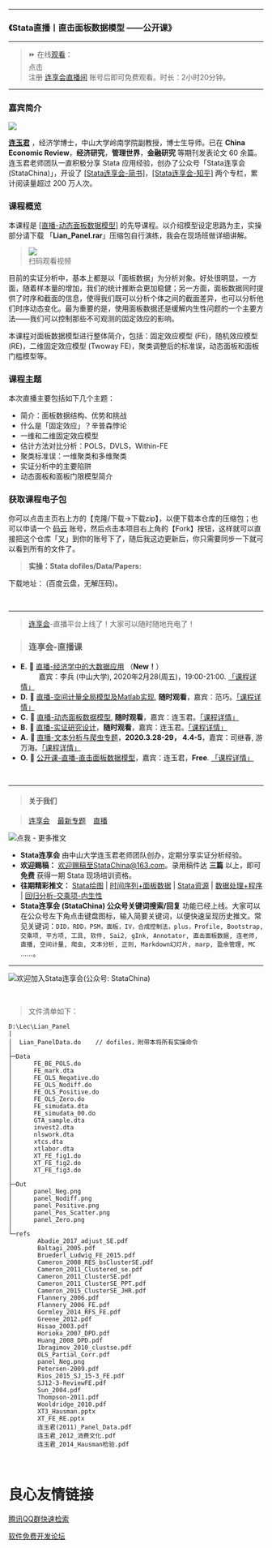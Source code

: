 


---
### 《Stata直播丨直击面板数据模型 ——公开课》

---
> &#x23E9; 在线[观看](https://lianxh.duanshu.com/#/brief/course/7d1d3266e07d424dbeb3926170835b38)：      
> 点击         
> 注册 [连享会直播间](http://lianxh.duanshu.com) 账号后即可免费观看。时长：2小时20分钟。
---

### 嘉宾简介


![](https://fig-lianxh.oss-cn-shenzhen.aliyuncs.com/连玉君工作照100.JPG)  

**[连玉君](http://lingnan.sysu.edu.cn/node/151)** ，经济学博士，中山大学岭南学院副教授，博士生导师。已在 **China Economic Review**，**经济研究**，**管理世界**，**金融研究** 等期刊发表论文 60 余篇。连玉君老师团队一直积极分享 Stata 应用经验，创办了公众号「Stata连享会 (StataChina)」，开设了 [[Stata连享会-简书]](https://www.jianshu.com/u/69a30474ef33)，[[Stata连享会-知乎]](https://www.zhihu.com/people/arlionn) 两个专栏，累计阅读量超过 200 万人次。


### 课程概览

本课程是 [[直播-动态面板数据模型]](https://efves.duanshu.com/#/brief/course/3c3ac06108594577a6e3112323d93f3e) 的先导课程。以介绍模型设定思路为主，实操部分请下载 「**Lian_Panel.rar**」压缩包自行演练，我会在现场班做详细讲解。

> ![](https://fig-lianxh.oss-cn-shenzhen.aliyuncs.com/连享会-直击面板数据二维码.png)    
> 扫码观看视频

目前的实证分析中，基本上都是以「面板数据」为分析对象。好处很明显，一方面，随着样本量的增加，我们的统计推断会更加稳健；另一方面，面板数据同时提供了时序和截面的信息，使得我们既可以分析个体之间的截面差异，也可以分析他们时序动态变化。最为重要的是，使用面板数据还是缓解内生性问题的一个主要方法——我们可以控制那些不可观测的固定效应的影响。

本课程对面板数据模型进行整体简介，包括：固定效应模型 (FE)，随机效应模型 (RE)，二维固定效应模型 (Twoway FE)，聚类调整后的标准误，动态面板和面板门槛模型等。


  

### 课程主题

本次直播主要包括如下几个主题：

- 简介：面板数据结构、优势和挑战
- 什么是「固定效应」？辛普森悖论
- 一维和二维固定效应模型
- 估计方法对比分析：POLS，DVLS，Within-FE
- 聚类标准误：一维聚类和多维聚类
- 实证分析中的主要陷阱
- 动态面板和面板门限模型简介

### 获取课程电子包

你可以点击主页右上方的【克隆/下载&rarr;下载zip】，以便下载本仓库的压缩包；也可以申请一个 [码云](https://gitee.com) 账号，然后点击本项目右上角的【Fork】按钮，这样就可以直接把这个仓库「叉」到你的账号下了，随后我这边更新后，你只需要同步一下就可以看到所有的文件了。


> **实操：Stata dofiles/Data/Papers:** 

下载地址：  (百度云盘，无解压码)。



&emsp;

----

> [连享会](https://gitee.com/arlionn)-直播平台上线了！大家可以随时随地充电了！             
>              
 



> ### 连享会-直播课


- **E.** &#x1F4D7; [直播-经济学中的大数据应用](https://lianxh.duanshu.com/#/brief/course/da1a75bc3acc4e238f489af3367efa26)  （**New！**）    
   &emsp; &emsp; 嘉宾：李兵 (中山大学), 2020年2月28(周五)，19:00-21:00. [「课程详情」](https://www.lianxh.cn/news/761e6bbfe07a8.html)
- **D.** &#x1F535; [直播-空间计量全局模型及Matlab实现](https://efves.duanshu.com/#/brief/course/ed1bc8fc5e7748c5aca7e2c39d28e20e), **随时观看**，嘉宾：范巧。[「课程详情」](https://www.lianxh.cn/news/6fdb88905419e.html)
- **C.** &#x1F34E; [直播-动态面板数据模型](https://efves.duanshu.com/#/brief/course/3c3ac06108594577a6e3112323d93f3e), **随时观看**，嘉宾：连玉君。[「课程详情」](https://www.lianxh.cn/news/594aa12c096ca.html)
- **B.** &#x1F34F; [直播-实证研究设计](https://mp.weixin.qq.com/s/NGwsr92_Vr1DGRbVqDVQIA)，**随时观看**，嘉宾：连玉君。[「课程详情」](https://www.lianxh.cn/news/2f31aa3347e83.html)     
- **A.** &#x1F36A; [直播-文本分析与爬虫专题](https://gitee.com/arlionn/Course/blob/master/Done/2020Text.md)，**2020.3.28-29， 4.4-5**，嘉宾：司继春, 游万海。[「课程详情」](https://www.lianxh.cn/news/88426b2faeea8.html)      
- **O.** &#x1F4D7; [公开课-直播-直击面板数据模型](https://lianxh.duanshu.com/#/brief/course/7d1d3266e07d424dbeb3926170835b38)，嘉宾：连玉君，**Free**. [「课程详情」](https://gitee.com/arlionn/PanelData) 



&emsp;

---
>#### 关于我们

>[连享会](https://www.lianxh.cn) &ensp; [最新专题](https://gitee.com/arlionn/Course/blob/master/README.md) &ensp;  [直播](http://lianxh.duanshu.com) 

![点我 - 更多推文](https://images.gitee.com/uploads/images/2020/0222/181340_968f61e0_1522177.png)

- **Stata连享会** 由中山大学连玉君老师团队创办，定期分享实证分析经验。
- **欢迎赐稿：** 欢迎赐稿至StataChina@163.com。录用稿件达 **三篇** 以上，即可 **免费** 获得一期 Stata 现场培训资格。
- **往期精彩推文：**
 [Stata绘图](https://mp.weixin.qq.com/s/xao8knOk0ulGfNc7vasfew) | [时间序列+面板数据](https://mp.weixin.qq.com/s/8yP1Dijylgreg59QIkqnMg) | [Stata资源](https://mp.weixin.qq.com/s/Kdeoi5uJyNtwwwptdQDQDQ) | [数据处理+程序](https://mp.weixin.qq.com/s/_3DQacFyy7juRjgFedp9WQ) |  [回归分析-交乘项-内生性](https://mp.weixin.qq.com/s/61qJNWnL4KRp0fbLxuDGww)
- **Stata连享会 (StataChina) 公众号关键词搜索/回复** 功能已经上线。大家可以在公众号左下角点击键盘图标，输入简要关键词，以便快速呈现历史推文。常见关键词：`DID，RDD，PSM，面板，IV，合成控制法，plus，Profile, Bootstrap, 交乘项, 平方项, 工具, 软件, Sai2, gInk, Annotator, 直击面板数据, 连老师, 直播, 空间计量, 爬虫, 文本分析, 正则, Markdown幻灯片, marp, 盈余管理, MC` ……。


---

![欢迎加入Stata连享会(公众号: StataChina)](https://images.gitee.com/uploads/images/2020/0222/181340_3ca42f9f_1522177.png)





&emsp; &emsp; 




> 文件清单如下：

```dos
D:\Lec\Lian_Panel
|
│  Lian_PanelData.do    // dofiles，附带本将所有实操命令
│  
├─Data
│      FE_BE_POLS.do
│      FE_mark.dta
│      FE_OLS_Negative.do
│      FE_OLS_Nodiff.do
│      FE_OLS_Positive.do
│      FE_OLS_Zero.do
│      FE_simudata.dta
│      FE_simudata_00.do
│      GTA_sample.dta
│      invest2.dta
│      nlswork.dta
│      xtcs.dta
│      xtlabor.dta
│      XT_FE_fig1.do
│      XT_FE_fig2.do
│      XT_FE_fig3.do
│      
├─Out
│      panel_Neg.png
│      panel_Nodiff.png
│      panel_Positive.png
│      panel_Pos_Scatter.png
│      panel_Zero.png
│      
└─refs
        Abadie_2017_adjust_SE.pdf
        Baltagi_2005.pdf
        Bruederl_Ludwig_FE_2015.pdf
        Cameron_2008_RES_bsClusterSE.pdf
        Cameron_2011_Clustered_se.pdf
        Cameron_2011_ClusterSE.pdf
        Cameron_2011_ClusterSE_PPT.pdf
        Cameron_2015_ClusterSE_JHR.pdf
        Flannery_2006.pdf
        Flannery_2006_FE.pdf
        Gormley_2014_RFS_FE.pdf
        Greene_2012.pdf
        Hisao_2003.pdf
        Horioka_2007_DPD.pdf
        Huang_2008_DPD.pdf
        Ibragimov_2010_clustse.pdf
        OLS_Partial_Corr.pdf
        panel_Neg.png
        Petersen-2009.pdf
        Rios_2015_SJ_15-3_FE.pdf
        SJ12-3-ReviewFE.pdf
        Sun_2004.pdf
        Thompson-2011.pdf
        Wooldridge_2010.pdf
        XT3_Hausman.pptx
        XT_FE_RE.pptx
        连玉君(2011)_Panel_Data.pdf
        连玉君_2012_消费文化.pdf
        连玉君_2014_Hausman检验.pdf
```

&emsp;





 # 良心友情链接

[腾讯QQ群快速检索](http://u.720life.cn/s/8cf73f7c)

[软件免费开发论坛](http://u.720life.cn/s/bbb01dc0)